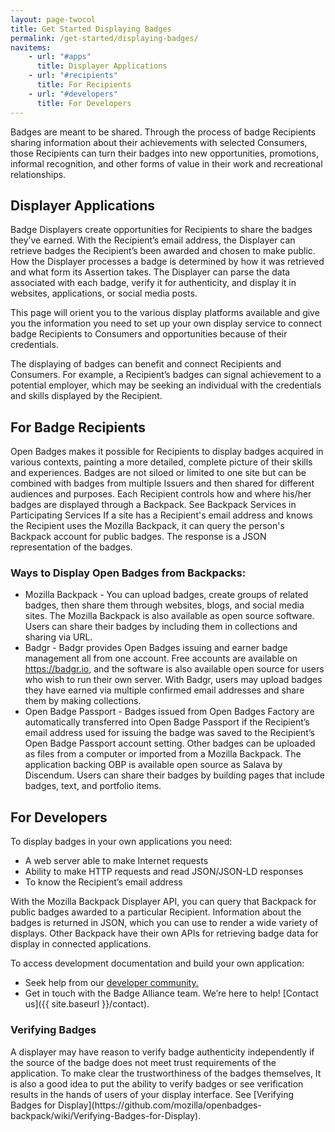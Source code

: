 ```yaml
---
layout: page-twocol
title: Get Started Displaying Badges
permalink: /get-started/displaying-badges/
navitems:
    - url: "#apps"
      title: Displayer Applications
    - url: "#recipients"
      title: For Recipients
    - url: "#developers"
      title: For Developers
---
```

Badges are meant to be shared. Through the process of badge Recipients sharing information about their achievements with selected Consumers, those Recipients can turn their badges into new opportunities, promotions, informal recognition, and other forms of value in their work and recreational relationships.

<h2 class="title title-content" id="apps">Displayer Applications</h2>
Badge Displayers create opportunities for Recipients to share the badges they’ve earned. With the Recipient’s email address, the Displayer can retrieve badges the Recipient’s been awarded and chosen to make public. 
How the Displayer processes a badge is determined by how it was retrieved and what form its Assertion takes. The Displayer can parse the data associated with each badge, verify it for authenticity, and display it in websites, applications, or social media posts.

This page will orient you to the various display platforms available and give you the information you need to set up your own display service to connect badge Recipients to Consumers and opportunities because of their credentials.

The displaying of badges can benefit and connect Recipients and Consumers. For example, a Recipient’s badges can signal achievement to a potential employer, which may be seeking an individual with the credentials and skills displayed by the Recipient. 

<h2 class="title title-content" id="recipients">For Badge Recipients</h2>
Open Badges makes it possible for Recipients to display badges acquired in various contexts, painting a more detailed, complete picture of their skills and experiences.
Badges are not siloed or limited to one site but can be combined with badges from multiple Issuers and then shared for different audiences and purposes.
Each Recipient controls how and where his/her badges are displayed through a Backpack. See Backpack Services in Participating Services
If a site has a Recipient's email address and knows the Recipient uses the Mozilla Backpack, it can query the person's Backpack account for public badges. The response is a JSON representation of the badges.

<h3 class="title title-secondary">Ways to Display Open Badges from Backpacks:</h3>

* Mozilla Backpack - You can upload badges, create groups of related badges, then share them through websites, blogs, and social media sites. The Mozilla Backpack is also available as open source software. Users can share their badges by including them in collections and sharing via URL.
* Badgr - Badgr provides Open Badges issuing and earner badge management all from one account. Free accounts are available on https://badgr.io, and the software is also available open source for users who wish to run their own server. With Badgr, users may upload badges they have earned via multiple confirmed email addresses and share them by making collections.
* Open Badge Passport - Badges issued from Open Badges Factory are automatically transferred into Open Badge Passport if the Recipient’s email address used for issuing the badge was saved to the Recipient’s Open Badge Passport account setting. Other badges can be uploaded as files from a computer or imported from a Mozilla Backpack. The application backing OBP is available open source as Salava by Discendum. Users can share their badges by building pages that include badges, text, and portfolio items.

<h2 class="title title-content" id="developers">For Developers</h2>
To display badges in your own applications you need:

* A web server able to make Internet requests
* Ability to make HTTP requests and read JSON/JSON-LD responses
* To know the Recipient’s email address

With the Mozilla Backpack Displayer API, you can query that Backpack for public badges awarded to a particular Recipient.  Information about the badges is returned in JSON, which you can use to render a wide variety of displays. Other Backpack have their own APIs for retrieving badge data for display in connected applications.

To access development documentation and build your own application:

* Seek help from our [developer community.](http://bit.ly/badgesdevgroup)
* Get in touch with the Badge Alliance team. We’re here to help! [Contact us]({{ site.baseurl }}/contact).

<h3 class="title title-secondary">Verifying Badges</h3>
A displayer may have reason to verify badge authenticity independently if the source of the badge does not meet trust requirements of the application. To make clear the trustworthiness of the badges themselves, It is also a good idea to put the ability to verify badges or see verification results in the hands of users of your display interface. See [Verifying Badges for Display](https://github.com/mozilla/openbadges-backpack/wiki/Verifying-Badges-for-Display).
